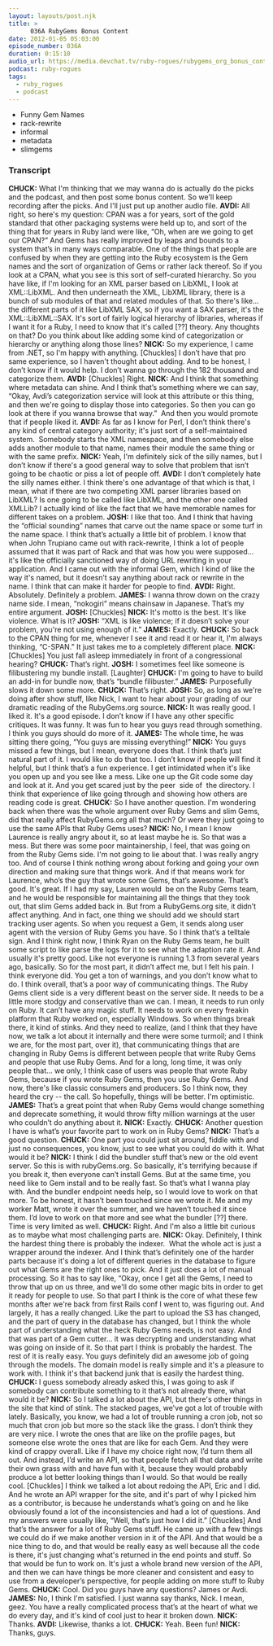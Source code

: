 ```yaml
---
layout: layouts/post.njk
title: >
      036A RubyGems Bonus Content
date: 2012-01-05 05:03:00
episode_number: 036A
duration: 0:15:10
audio_url: https://media.devchat.tv/ruby-rogues/rubygems_org_bonus_content.mp3
podcast: ruby-rogues
tags: 
  - ruby_rogues
  - podcast
---
```


- Funny Gem Names
- rack-rewrite
- informal
- metadata
- slimgems


### Transcript

 **CHUCK:** What I'm thinking that we may wanna do is actually do the picks and the podcast, and then post some bonus content. So we'll keep recording after the picks. And I'll just put up another audio file. **AVDI:** All right, so here's my question: CPAN was a for years, sort of the gold standard that other packaging systems were held up to, and sort of the thing that for years in Ruby land were like, “Oh, when are we going to get our CPAN?” And Gems has really improved by leaps and bounds to a system that’s in many ways comparable. One of the things that people are confused by when they are getting into the Ruby ecosystem is the Gem names and the sort of organization of Gems or rather lack thereof. So if you look at a CPAN, what you see is this sort of self-curated hierarchy. So you have like, if I'm looking for an XML parser based on LibXML, I look at XML::LibXML. And then underneath the XML, LibXML library, there is a bunch of sub modules of that and related modules of that. So there's like… the different parts of it like LibXML SAX, so if you want a SAX parser, it's the XML::LibXML::SAX. It's sort of fairly logical hierarchy of libraries, whereas if I want it for a Ruby, I need to know that it's called [??] theory. Any thoughts on that? Do you think about like adding some kind of categorization or hierarchy or anything along those lines? **NICK:** So my experience, I came from .NET, so I'm happy with anything. [Chuckles] I don’t have that pro same experience, so I haven't thought about adding. And to be honest, I don’t know if it would help. I don’t wanna go through the 182 thousand and categorize them. **AVDI:** [Chuckles] Right. **NICK:** And I think that something&nbsp; where metadata can shine. And I think that’s something where we can say, “Okay, Avdi’s categorization service will look at this attribute or this thing, and then we're going to display those into categories. So then you can go look at there if you wanna browse that way.”&nbsp; And then you would promote that if people liked it. **AVDI:** As far as I know for Perl, I don’t think there's any kind of central category authority; it's just sort of a self-maintained system.&nbsp; Somebody starts the XML namespace, and then somebody else adds another module to that name, names their module the same thing or with the same prefix. **NICK:** Yeah, I'm definitely sick of the silly names, but I don’t know if there's a good general way to solve that problem that isn’t going to be chaotic or piss a lot of people off. **AVDI:** I don’t completely hate the silly names either. I think there's one advantage of that which is that, I mean, what if there are two competing XML parser libraries based on LibXML? Is one going to be called like LibXML, and the other one called XMLLib? I actually kind of like the fact that we have memorable names for different takes on a problem. **JOSH:** I like that too. And I think that having the “official sounding” names that carve out the name space or some turf in the name space. I think that’s actually a little bit of problem. I know that when John Trupiano came out with rack-rewrite, I think a lot of people assumed that it was part of Rack and that was how you were supposed… it's like the officially sanctioned way of doing URL rewriting in your application. And I came out with the informal Gem, which I kind of like the way it's named, but it doesn’t say anything about rack or rewrite in the name. I think that can make it harder for people to find. **AVDI:** Right. Absolutely. Definitely a problem. **JAMES:** I wanna throw down on the crazy name side. I mean, “nokogiri” means chainsaw in Japanese. That’s my entire argument. **JOSH:** [Chuckles] **NICK:** It's motto is the best. It's like violence. What is it? **JOSH:** “XML is like violence; if it doesn’t solve your problem, you're not using enough of it.” **JAMES:** Exactly. **CHUCK:** So back to the CPAN thing for me, whenever I see it and read it or hear it, I'm always thinking, “C-SPAN.” It just takes me to a completely different place. **NICK:** [Chuckles] You just fall asleep immediately in front of a congressional hearing? **CHUCK:** That’s right. **JOSH:** I sometimes feel like someone is filibustering my bundle install. [Laughter] **CHUCK:** I'm going to have to build an add-in for bundle now, that’s “bundle filibuster.” **JAMES:** Purposefully slows it down some more. **CHUCK:** That’s right. **JOSH:** So, as long as we're doing after show stuff, like Nick, I want to hear about your grading of our dramatic reading of the RubyGems.org source. **NICK:** It was really good. I liked it. It's a good episode. I don’t know if I have any other specific critiques. It was funny. It was fun to hear you guys read through something. I think you guys should do more of it. **JAMES:** The whole time, he was sitting there going, “You guys are missing everything!” **NICK:** You guys missed a few things, but I mean, everyone does that. I think that’s just natural part of it. I would like to do that too. I don’t know if people will find it helpful, but I think that’s a fun experience. I get intimidated when it's like you open up and you see like a mess. Like one up the Git code some day and look at it. And you get scared just by the peer&nbsp; side of&nbsp; the directory. I think that experience of like going through and showing how others are reading code is great. **CHUCK:** So I have another question. I'm wondering back when there was the whole argument over Ruby Gems and slim Gems, did that really affect RubyGems.org all that much? Or were they just going to use the same APIs that Ruby Gems uses? **NICK:** No, I mean I know Laurence is really angry about it, so at least maybe he is. So that was a mess. But there was some poor maintainership, I feel, that was going on from the Ruby Gems side. I'm not going to lie about that. I was really angry too. And of course I think nothing wrong about forking and going your own direction and making sure that things work. And if that means work for Laurence, who’s the guy that wrote some Gems, that’s awesome. That’s good. It's great. If I had my say, Lauren would&nbsp; be on the Ruby Gems team, and he would be responsible for maintaining all the things that they took out, that slim Gems added back in. But from a RubyGems.org site, it didn’t affect anything. And in fact, one thing we should add we should start tracking user agents. So when you request a Gem, it sends along user agent with the version of Ruby Gems you have. So I think that’s a telltale sign. And I think right now, I think Ryan on the Ruby Gems team, he built some script to like parse the logs for it to see what the adaption rate it. And usually it's pretty good. Like not everyone is running 1.3 from several years ago, basically. So for the most part, it didn’t affect me, but I felt his pain. I think everyone did. You get a ton of warnings, and you don’t know what to do. I think overall, that’s a poor way of communicating things. The Ruby Gems client side is a very different beast on the server side. It needs to be a little more stodgy and conservative than we can. I mean, it needs to run only on Ruby. It can’t have any magic stuff. It needs to work on every freakin platform that Ruby worked on, especially Windows. So when things break there, it kind of stinks. And they need to realize, (and I think that they have now, we talk a lot about it internally and there were some turmoil; and I think we are, for the most part, over it), that communicating things that are changing in Ruby Gems is different between people that write Ruby Gems and people that use Ruby Gems. And for a long, long time, it was only people that… we only, I think case of users was people that wrote Ruby Gems, because if you wrote Ruby Gems, then you use Ruby Gems. And now, there's like classic consumers and producers. So I think now, they heard the cry -- the call. So hopefully, things will be better. I'm optimistic. **JAMES:** That’s a great point that when Ruby Gems would change something and deprecate something, it would throw fifty million warnings at the user who couldn’t do anything about it. **NICK:** Exactly. **CHUCK:** Another question I have is what’s your favorite part to work on in Ruby Gems? **NICK:** That’s a good question. **CHUCK:** One part you could just sit around, fiddle with and just no consequences, you know, just to see what you could do with it. What would it be? **NICK:** I think I did the bundler stuff that’s new or the old event server. So this is with rubyGems.org. So basically, it's terrifying because if you break it, then everyone can’t install Gems. But at the same time, you need like to Gem install and to be really fast. So that’s what I wanna play with. And the bundler endpoint needs help, so I would love to work on that more. To be honest, it hasn’t been touched since we wrote it. Me and my worker Matt, wrote it over the summer, and we haven’t touched it since them. I’d love to work on that more and see what the bundler [??] there. Time is very limited as well. **CHUCK:** Right. And I'm also a little bit curious as to maybe what most challenging parts are. **NICK:** Okay. Definitely, I think the hardest thing there is probably the indexer.&nbsp; What the whole act is just a wrapper around the indexer. And I think that’s definitely one of the harder parts because it's doing a lot of different queries in the database to figure out what Gems are the right ones to pick. And it just does a lot of manual processing. So it has to say like, “Okay, once I get all the Gems, I need to throw that up on us three, and we'll do some other magic bits in order to get it ready for people to use. So that part I think is the core of what these few months after we're back from first Rails conf I went to, was figuring out. And largely, it has a really changed. Like the part to upload the S3 has changed, and the part of query in the database has changed, but I think the whole part of understanding what the heck Ruby Gems needs, is not easy. And that was part of a Gem cutter… it was decrypting and understanding what was going on inside of it. So that part I think is probably the hardest. The rest of it is really easy. You guys definitely did an awesome job of going through the models. The domain model is really simple and it's a pleasure to work with. I think it's that backend junk that is easily the hardest thing. **CHUCK:** I guess somebody already asked this, I was going to ask if somebody can contribute something to it that’s not already there, what would it be? **NICK:** So I talked a lot about the API, but there's other things in the site that kind of stink. The stacked pages, we've got a lot of trouble with lately. Basically, you know, we had a lot of trouble running a cron job, not so much that cron job but more so the stack like the grass. I don’t think they are very nice. I wrote the ones that are like on the profile pages, but someone else wrote the ones that are like for each Gem. And they were kind of crappy overall. Like if I have my choice right now, I’d turn them all out. And instead, I’d write an API, so that people fetch all that data and write their own grass with and have fun with it, because they would probably produce a lot better looking things than I would. So that would be really cool. [Chuckles] I think we talked a lot about redoing the API, Eric and I did. And he wrote an API wrapper for the site, and it's part of why I picked him as a contributor, is because he understands what’s going on and he like obviously found a lot of the inconsistencies and had a lot of questions. And my answers were usually like, “Well, that’s just how I did it.” [Chuckles] And that’s the answer for a lot of Ruby Gems stuff. He came up with a few things we could do if we make another version in it of the API. And that would be a nice thing to do, and that would be really easy as well because all the code is there, it's just changing what's returned in the end points and stuff. So that would be fun to work on. It's just a whole brand new version of the API, and then we can have things be more cleaner and consistent and easy to use from a developer’s perspective, for people adding on more stuff to Ruby Gems. **CHUCK:** Cool. Did you guys have any questions? James or Avdi. **JAMES:** No, I think I'm satisfied. I just wanna say thanks, Nick. I mean, geez. You have a really complicated process that’s at the heart of what we do every day, and it's kind of cool just to hear it broken down. **NICK:** Thanks. **AVDI:** Likewise, thanks a lot. **CHUCK:** Yeah. Been fun! **NICK:** Thanks, guys.
